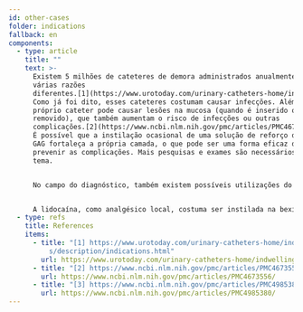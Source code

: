 ```yaml
---
id: other-cases
folder: indications
fallback: en
components:
  - type: article
    title: ""
    text: >-
      Existem 5 milhões de cateteres de demora administrados anualmente, por
      várias razões
      diferentes.[1](https://www.urotoday.com/urinary-catheters-home/indwelling-catheters/description/indications.html)
      Como já foi dito, esses cateteres costumam causar infecções. Além disso, o
      próprio cateter pode causar lesões na mucosa (quando é inserido ou
      removido), que também aumentam o risco de infecções ou outras
      complicações.[2](https://www.ncbi.nlm.nih.gov/pmc/articles/PMC4673556/),[3](https://www.ncbi.nlm.nih.gov/pmc/articles/PMC4985380/)
      É possível que a instilação ocasional de uma solução de reforço da camada
      GAG fortaleça a própria camada, o que pode ser uma forma eficaz de
      prevenir as complicações. Mais pesquisas e exames são necessários neste
      tema.


      No campo do diagnóstico, também existem possíveis utilizações do UroDapter®. A uretrografia retrógrada, por exemplo, é geralmente realizada com um cateter com o qual se administra o agente de contraste para imagens. Em alguns casos, a administração desses materiais na uretra pode revelar informações adicionais.


      A lidocaína, como analgésico local, costuma ser instilada na bexiga em muitas condições diferentes. Independentemente da condição a ser tratada, o UroDapter® pode ser benéfico para administrar lidocaína. É uma vantagem adicional que o medicamento afeta a uretra também, uma vez que em muitas condições urinárias, os pacientes também sentem dor nessa área.
  - type: refs
    title: References
    items:
      - title: "[1] https://www.urotoday.com/urinary-catheters-home/indwelling-catheter\
          s/description/indications.html"
        url: https://www.urotoday.com/urinary-catheters-home/indwelling-catheters/description/indications.html
      - title: "[2] https://www.ncbi.nlm.nih.gov/pmc/articles/PMC4673556/"
        url: https://www.ncbi.nlm.nih.gov/pmc/articles/PMC4673556/
      - title: "[3] https://www.ncbi.nlm.nih.gov/pmc/articles/PMC4985380/"
        url: https://www.ncbi.nlm.nih.gov/pmc/articles/PMC4985380/
---
```

